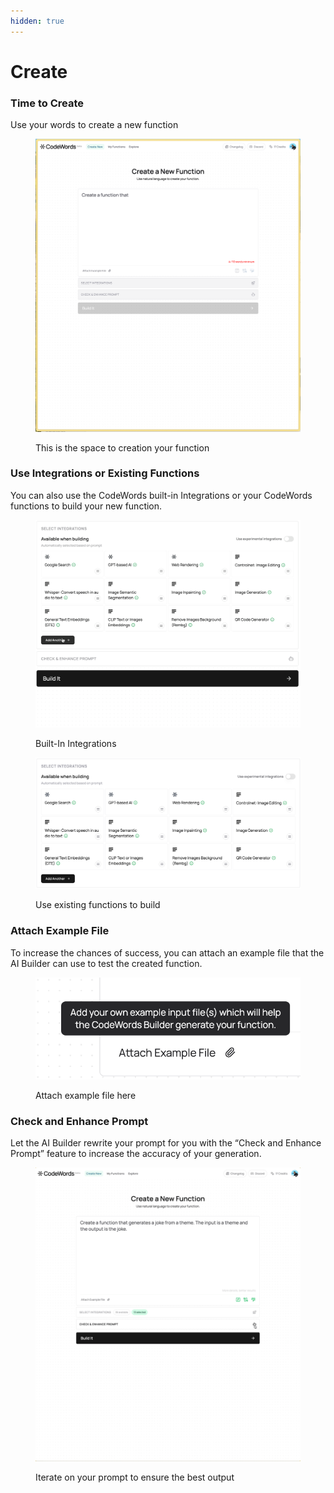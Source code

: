```yaml
---
hidden: true
---
```


# Create

### Time to Create

Use your words to create a new function

<figure><img src="../../.gitbook/assets/AZ - Arc -2024-08-30 at 16.15.08@2x.png" alt=""><figcaption><p>This is the space to creation your function</p></figcaption></figure>

### Use Integrations or Existing Functions

You can also use the CodeWords built-in Integrations or your CodeWords functions to build your new function.

<div><figure><img src="../../.gitbook/assets/AZ - Arc -2024-08-30 at 16.22.29.gif" alt=""><figcaption><p>Built-In Integrations</p></figcaption></figure> <figure><img src="../../.gitbook/assets/AZ - Arc -2024-08-30 at 16.21.38@2x.png" alt=""><figcaption><p>Use existing functions to build</p></figcaption></figure></div>

### Attach Example File

To increase the chances of success, you can attach an example file that the AI Builder can use to test the created function.

<figure><img src="../../.gitbook/assets/AZ - Arc -2024-08-30 at 16.20.37@2x.png" alt=""><figcaption><p>Attach example file here</p></figcaption></figure>

### Check and Enhance Prompt

Let the AI Builder rewrite your prompt for you with the “Check and Enhance Prompt” feature to increase the accuracy of your generation.

<figure><img src="../../.gitbook/assets/AZ - Arc -2024-08-30 at 16.26.24.gif" alt=""><figcaption><p>Iterate on your prompt to ensure the best output</p></figcaption></figure>
